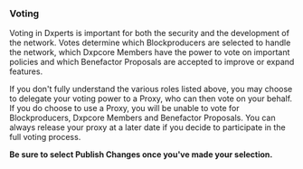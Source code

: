 ### Voting

Voting in Dxperts is important for both the security and the development of the network. Votes determine which Blockproducers are selected to handle the network, which Dxpcore Members have the power to vote on important policies and which Benefactor Proposals are accepted to improve or expand features.

If you don't fully understand the various roles listed above, you may choose to delegate your voting power to a Proxy, who can then vote on your behalf. If you do choose to use a Proxy, you will be unable to vote for Blockproducers, Dxpcore Members and Benefactor Proposals. You can always release your proxy at a later date if you decide to participate in the full voting process.

**Be sure to select Publish Changes once you've made your selection.**
